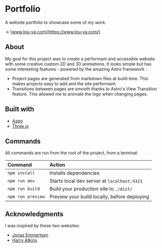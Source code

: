 # Portfolio

A website portfolio to showcase some of my work.

→ [www.lou-va.com](https://www.lou-va.com/)

## About

My goal for this project was to create a performant and accessible website with some creative custom 2D and 3D animations. It looks simple but has some interesting features - powered by the amazing Astro framework :
- Project pages are generated from markdown files at build time. This makes projects easy to add and the site performant.
- Transitions between pages are smooth thanks to Astro's View Transition feature. This allowed me to animate the logo when changing pages.

## Built with

- [Astro](https://astro.build/)
- [Three.js](https://threejs.org/)

## Commands

All commands are run from the root of the project, from a terminal:

| Command                   | Action                                           |
| :------------------------ | :----------------------------------------------- |
| `npm install`             | Installs dependencies                            |
| `npm run dev`             | Starts local dev server at `localhost:4321`      |
| `npm run build`           | Build your production site to `./dist/`          |
| `npm run preview`         | Preview your build locally, before deploying     |

## Acknowledgments

I was inspired by these two websites:
- [Jonas Emmertsen](https://jonasemmertsen.com/)
- [Harry Atkins](https://harryjatkins.com/projects/independent-designers-collective/)